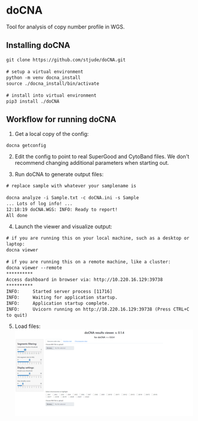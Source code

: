 # doCNA

Tool for analysis of copy number profile in WGS.

## Installing doCNA

```shell
git clone https://github.com/stjude/doCNA.git

# setup a virtual environment
python -m venv docna_install
source ./docna_install/bin/activate

# install into virtual environment
pip3 install ./doCNA
```

## Workflow for running doCNA

1. Get a local copy of the config:
```shell
docna getconfig
```

2. Edit the config to point to real SuperGood and CytoBand files. We don't recommend changing additional parameters when starting out.

3. Run doCNA to generate output files:
```shell
# replace sample with whatever your samplename is

docna analyze -i Sample.txt -c doCNA.ini -s Sample
... Lots of log info! ...
12:18:19 doCNA.WGS: INFO: Ready to report!
All done
```

4. Launch the viewer and visualize output:
```shell
# if you are running this on your local machine, such as a desktop or laptop:
docna viewer

# if you are running this on a remote machine, like a cluster:
docna viewer --remote
**********
Access dashboard in browser via: http://10.220.16.129:39738
**********
INFO:     Started server process [11716]
INFO:     Waiting for application startup.
INFO:     Application startup complete.
INFO:     Uvicorn running on http://10.220.16.129:39738 (Press CTRL+C to quit)
```
5. Load files:
![example](./examples/docna.gif)
